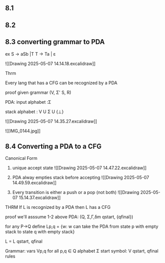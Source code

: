 ## 8.1

## 8.2

## 8.3 converting grammar to PDA

ex S -> aSb |T
T -> Ta | ε

![[Drawing 2025-05-07 14.14.18.excalidraw]]


Thrm

Every lang that has a CFG can be recognized by a PDA

proof
given grammar 
(V, Σ' S, R)

PDA:
input alphabet :Σ

stack alphabet : V U Σ U {⊥}

![[Drawing 2025-05-07 14.35.27.excalidraw]]

![[IMG_0144.jpg]]

## 8.4 Converting a PDA to a CFG 

Canonical Form

1) unique accept state 
![[Drawing 2025-05-07 14.47.22.excalidraw]]

2) PDA alway empties stack before accepting
![[Drawing 2025-05-07 14.49.59.excalidraw]]
3) Every transition is either a push or a pop (not both)
![[Drawing 2025-05-07 15.14.37.excalidraw]]

THRM 
If L is recognized by a PDA then L has a CFG

proof we'll asssume 1-2 above 
PDA: (Q, Σ,Γ,δm qstart, {qfinal})

for any P->Q define
Lp,q = {w: w can take the PDA from state p with empty stack to state q with empty stack}

L = L qstart, qfinal

Grammar:
vars Vp,q for all p,q ∈ Q 
alphabet Σ
start symbol: V qstart, qfinal
rules